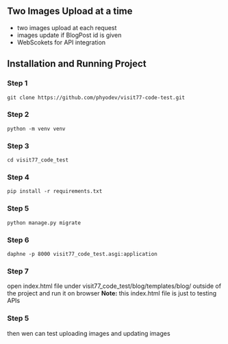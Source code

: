 ## Two Images Upload at a time
- two images upload at each request
- images update if BlogPost id is given
- WebScokets for API integration

## Installation and Running Project
### Step 1
`git clone https://github.com/phyodev/visit77-code-test.git`

### Step 2
`python -m venv venv`

### Step 3
`cd visit77_code_test`

### Step 4
`pip install -r requirements.txt`

### Step 5
`python manage.py migrate`

### Step 6
`daphne -p 8000 visit77_code_test.asgi:application`

### Step 7
open index.html file under visit77_code_test/blog/templates/blog/ outside of the project and run it on browser
**Note:** this index.html file is just to testing APIs

### Step 5
then wen can test uploading images and updating images